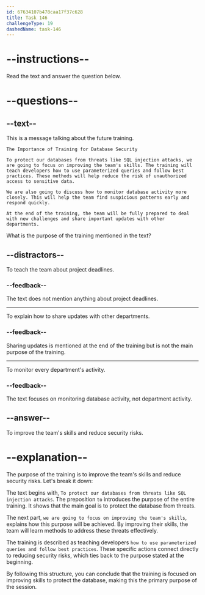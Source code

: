 ```yaml
---
id: 67634107b478caa17f37c628
title: Task 146
challengeType: 19
dashedName: task-146
---
```

<!-- READING -->

# --instructions--

Read the text and answer the question below.

# --questions--

## --text--

This is a message talking about the future training.

`The Importance of Training for Database Security`

`To protect our databases from threats like SQL injection attacks, we are going to focus on improving the team's skills. The training will teach developers how to use parameterized queries and follow best practices. These methods will help reduce the risk of unauthorized access to sensitive data.`

`We are also going to discuss how to monitor database activity more closely. This will help the team find suspicious patterns early and respond quickly.`

`At the end of the training, the team will be fully prepared to deal with new challenges and share important updates with other departments.`

What is the purpose of the training mentioned in the text?

## --distractors--

To teach the team about project deadlines.

### --feedback--

The text does not mention anything about project deadlines.

---

To explain how to share updates with other departments.

### --feedback--

Sharing updates is mentioned at the end of the training but is not the main purpose of the training.

---

To monitor every department's activity.

### --feedback--

The text focuses on monitoring database activity, not department activity.

## --answer--

To improve the team's skills and reduce security risks.

# --explanation--

The purpose of the training is to improve the team's skills and reduce security risks. Let's break it down:  

The text begins with, `To protect our databases from threats like SQL injection attacks`. The preposition `to` introduces the purpose of the entire training. It shows that the main goal is to protect the database from threats.  

The next part, `we are going to focus on improving the team's skills`, explains how this purpose will be achieved. By improving their skills, the team will learn methods to address these threats effectively.  

The training is described as teaching developers `how to use parameterized queries and follow best practices`. These specific actions connect directly to reducing security risks, which ties back to the purpose stated at the beginning.  

By following this structure, you can conclude that the training is focused on improving skills to protect the database, making this the primary purpose of the session.

